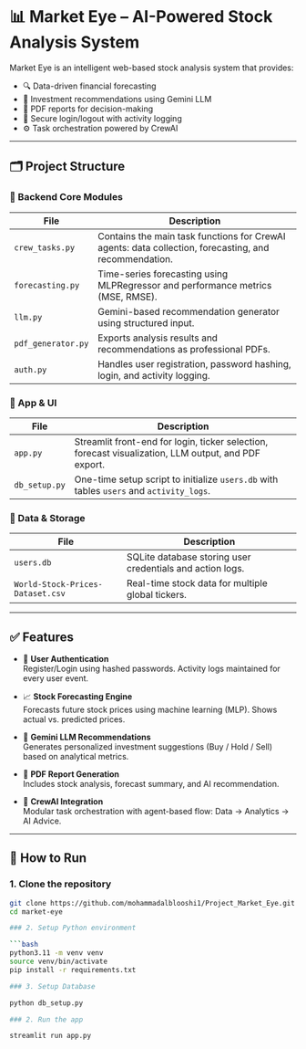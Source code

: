 # 📊 Market Eye – AI-Powered Stock Analysis System

Market Eye is an intelligent web-based stock analysis system that provides:

- 🔍 Data-driven financial forecasting  
- 🧠 Investment recommendations using Gemini LLM  
- 📄 PDF reports for decision-making  
- 👥 Secure login/logout with activity logging  
- ⚙️ Task orchestration powered by CrewAI  

---

## 🗂️ Project Structure

### 📁 Backend Core Modules

| File             | Description                                                                 |
|------------------|-----------------------------------------------------------------------------|
| `crew_tasks.py`  | Contains the main task functions for CrewAI agents: data collection, forecasting, and recommendation. |
| `forecasting.py` | Time-series forecasting using MLPRegressor and performance metrics (MSE, RMSE). |
| `llm.py`         | Gemini-based recommendation generator using structured input.               |
| `pdf_generator.py` | Exports analysis results and recommendations as professional PDFs.        |
| `auth.py`        | Handles user registration, password hashing, login, and activity logging.   |

### 📁 App & UI

| File          | Description                                                                 |
|---------------|-----------------------------------------------------------------------------|
| `app.py`      | Streamlit front-end for login, ticker selection, forecast visualization, LLM output, and PDF export. |
| `db_setup.py` | One-time setup script to initialize `users.db` with tables `users` and `activity_logs`. |

### 📁 Data & Storage

| File                         | Description                                             |
|------------------------------|---------------------------------------------------------|
| `users.db`                   | SQLite database storing user credentials and action logs. |
| `World-Stock-Prices-Dataset.csv` | Real-time stock data for multiple global tickers.     |

---

## ✅ Features

- 🔐 **User Authentication**  
  Register/Login using hashed passwords. Activity logs maintained for every user event.

- 📈 **Stock Forecasting Engine**  
  Forecasts future stock prices using machine learning (MLP). Shows actual vs. predicted prices.

- 🧠 **Gemini LLM Recommendations**  
  Generates personalized investment suggestions (Buy / Hold / Sell) based on analytical metrics.

- 📄 **PDF Report Generation**  
  Includes stock analysis, forecast summary, and AI recommendation.

- 🧠 **CrewAI Integration**  
  Modular task orchestration with agent-based flow: Data → Analytics → AI Advice.

---

## 🚀 How to Run

### 1. Clone the repository

```bash
git clone https://github.com/mohammadalblooshi1/Project_Market_Eye.git
cd market-eye

### 2. Setup Python environment

```bash
python3.11 -m venv venv
source venv/bin/activate
pip install -r requirements.txt

### 3. Setup Database

python db_setup.py

### 2. Run the app

streamlit run app.py




